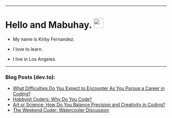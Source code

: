 
<img src="https://komarev.com/ghpvc/?username=kirbygit&style=flat-square&color=blue" alt=""/>

---
<h1>
  Hello and Mabuhay.
  <img src="https://media.giphy.com/media/hvRJCLFzcasrR4ia7z/giphy.gif" width="30px"/>
</h1>

- My name is Kirby Fernandez.

- I love to learn.

- I live in Los Angeles.

---

### Blog Posts (dev.to):
<!-- BLOG-POST-LIST:START -->
- [What Difficulties Do You Expect to Encounter As You Pursue a Career in Coding?](https://dev.to/codenewbieteam/what-difficulties-do-you-expect-to-encounter-as-you-pursue-a-career-in-coding-2o1n)
- [Hobbyist Coders: Why Do You Code?](https://dev.to/codenewbieteam/hobbyist-coders-why-do-you-code-457b)
- [Art or Science: How Do You Balance Precision and Creativity in Coding?](https://dev.to/codenewbieteam/art-or-science-how-do-you-balance-precision-and-creativity-in-coding-4hpg)
- [The Weekend Coder: Watercooler Discussion](https://dev.to/codenewbieteam/the-weekend-coder-water-cooler-discussion-5hne)
<!-- BLOG-POST-LIST:END -->
